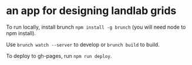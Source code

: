 # an app for designing landlab grids

To run locally, install brunch `npm install -g brunch` (you will need node to npm install).

Use `brunch watch --server` to develop or `brunch build` to build.

To deploy to gh-pages, run `npm run deploy`.
